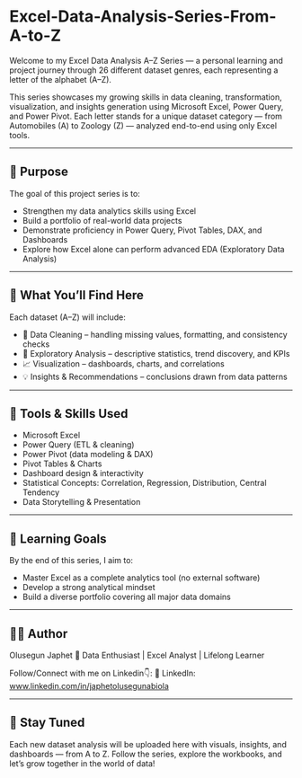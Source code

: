 # Excel-Data-Analysis-Series-From-A-to-Z
Welcome to my Excel Data Analysis A–Z Series — a personal learning and project journey through 26 different dataset genres, each representing a letter of the alphabet (A–Z).

This series showcases my growing skills in data cleaning, transformation, visualization, and insights generation using Microsoft Excel, Power Query, and Power Pivot.
Each letter stands for a unique dataset category — from Automobiles (A) to Zoology (Z) — analyzed end-to-end using only Excel tools.

---

## 🎯 Purpose
The goal of this project series is to:
- Strengthen my data analytics skills using Excel
- Build a portfolio of real-world data projects
- Demonstrate proficiency in Power Query, Pivot Tables, DAX, and Dashboards
- Explore how Excel alone can perform advanced EDA (Exploratory Data Analysis)

---

## 🧩 What You’ll Find Here
Each dataset (A–Z) will include:
- 🧹 Data Cleaning – handling missing values, formatting, and consistency checks
- 🧠 Exploratory Analysis – descriptive statistics, trend discovery, and KPIs
- 📈 Visualization – dashboards, charts, and correlations
- 💡 Insights & Recommendations – conclusions drawn from data patterns

---

## 🧰 Tools & Skills Used
- Microsoft Excel
- Power Query (ETL & cleaning)
- Power Pivot (data modeling & DAX)
- Pivot Tables & Charts
- Dashboard design & interactivity
- Statistical Concepts: Correlation, Regression, Distribution, Central Tendency
- Data Storytelling & Presentation

---

## 🧠 Learning Goals
By the end of this series, I aim to:
- Master Excel as a complete analytics tool (no external software)
- Develop a strong analytical mindset
- Build a diverse portfolio covering all major data domains

---

## 👨‍💻 Author
Olusegun Japhet
📍 Data Enthusiast | Excel Analyst | Lifelong Learner

Follow/Connect with me on Linkedin👇:
🔗 LinkedIn: www.linkedin.com/in/japhetolusegunabiola

---

## 🚀 Stay Tuned

Each new dataset analysis will be uploaded here with visuals, insights, and dashboards — from A to Z.
Follow the series, explore the workbooks, and let’s grow together in the world of data!
